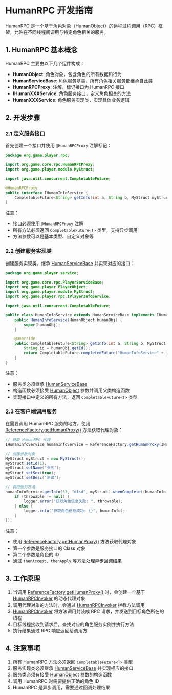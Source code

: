 # HumanRPC 开发指南

HumanRPC 是一个基于角色对象（HumanObject）的远程过程调用（RPC）框架，允许在不同线程间调用与特定角色相关的服务。

## 1. HumanRPC 基本概念

HumanRPC 主要由以下几个组件构成：

- **HumanObject**: 角色对象，包含角色的所有数据和行为
- **HumanServiceBase**: 角色服务基类，所有角色相关服务都继承自此类
- **HumanRPCProxy**: 注解，标记接口为 HumanRPC 接口
- **IHumanXXXService**: 角色服务接口，定义角色相关的方法
- **HumanXXXService**: 角色服务实现类，实现具体业务逻辑

## 2. 开发步骤

### 2.1 定义服务接口

首先创建一个接口并使用 `@HumanRPCProxy` 注解标记：

```java
package org.game.player.rpc;

import org.game.core.rpc.HumanRPCProxy;
import org.game.player.module.MyStruct;

import java.util.concurrent.CompletableFuture;

@HumanRPCProxy
public interface IHumanInfoService {
    CompletableFuture<String> getInfo(int a, String b, MyStruct myStruct);
}
```

注意：
- 接口必须使用 `@HumanRPCProxy` 注解
- 所有方法必须返回 `CompletableFuture<T>` 类型，支持异步调用
- 方法参数可以是基本类型、自定义对象等

### 2.2 创建服务实现类

创建服务实现类，继承 [HumanServiceBase](file:///D:/MyZiegler/ZRepo/github/MMORPGServer/server/zgame/src/main/java/org/game/core/rpc/HumanServiceBase.java#L8-L16) 并实现对应的接口：

```java
package org.game.player.service;

import org.game.core.rpc.PlayerServiceBase;
import org.game.player.PlayerObject;
import org.game.player.module.MyStruct;
import org.game.player.rpc.IPlayerInfoService;

import java.util.concurrent.CompletableFuture;

public class HumanInfoService extends HumanServiceBase implements IHumanInfoService {
    public HumanInfoService(HumanObject humanObj) {
        super(humanObj);
    }

    @Override
    public CompletableFuture<String> getInfo(int a, String b, MyStruct myStruct) {
        String id = humanObj.getId();
        return CompletableFuture.completedFuture("HumanInfoService" + id);
    }
}
```

注意：
- 服务类必须继承 [HumanServiceBase](file:///D:/MyZiegler/ZRepo/github/MMORPGServer/server/zgame/src/main/java/org/game/core/rpc/HumanServiceBase.java#L8-L16)
- 构造函数必须接受 [HumanObject](file:///D:/MyZiegler/ZRepo/github/MMORPGServer/server/zgame/src/main/java/org/game/human/HumanObject.java#L24-L181) 参数并调用父类构造函数
- 实现接口中定义的所有方法，返回 `CompletableFuture<T>` 类型

### 2.3 在客户端调用服务

在需要调用 HumanRPC 服务的地方，使用 [ReferenceFactory.getHumanProxy()](file:///D:/MyZiegler/ZRepo/github/MMORPGServer/server/zgame/src/main/java/org/game/core/rpc/ReferenceFactory.java#L34-L44) 方法获取代理对象：

```java
// 获取 HumanRPC 代理
IHumanInfoService humanInfoService = ReferenceFactory.getHumanProxy(IHumanInfoService.class, humanId);

// 创建参数对象
MyStruct myStruct = new MyStruct();
myStruct.setId(1);
myStruct.setName("张三");
myStruct.setSex(true);
myStruct.setDesc("测试");

// 调用服务方法
humanInfoService.getInfo(33, "dfsd", myStruct).whenComplete((humanInfo, throwable) -> {
    if (throwable != null) {
        logger.error("获取角色信息失败: ", throwable);
    } else {
        logger.info("获取角色信息成功: {}", humanInfo);
    }
});
```

注意：
- 使用 [ReferenceFactory.getHumanProxy()](file:///D:/MyZiegler/ZRepo/github/MMORPGServer/server/zgame/src/main/java/org/game/core/rpc/ReferenceFactory.java#L34-L44) 方法获取代理对象
- 第一个参数是服务接口的 Class 对象
- 第二个参数是角色的 ID
- 通过 `thenAccept`、`thenApply` 等方法处理异步回调结果

## 3. 工作原理

1. 当调用 [ReferenceFactory.getHumanProxy()](file:///D:/MyZiegler/ZRepo/github/MMORPGServer/server/zgame/src/main/java/org/game/core/rpc/ReferenceFactory.java#L34-L44) 时，会创建一个基于 [HumanRPCInvoker](file:///D:/MyZiegler/ZRepo/github/MMORPGServer/server/zgame/src/main/java/org/game/core/rpc/HumanRPCInvoker.java#L22-L170) 的动态代理对象
2. 调用代理对象的方法时，会通过 [HumanRPCInvoker](file:///D:/MyZiegler/ZRepo/github/MMORPGServer/server/zgame/src/main/java/org/game/core/rpc/HumanRPCInvoker.java#L22-L170) 拦截方法调用
3. [HumanRPCInvoker](file:///D:/MyZiegler/ZRepo/github/MMORPGServer/server/zgame/src/main/java/org/game/core/rpc/HumanRPCInvoker.java#L22-L170) 将方法调用封装成 RPC 请求，并发送到目标角色所在的线程
4. 目标线程接收到请求后，查找对应的角色服务实例并执行方法
5. 执行结果通过 RPC 响应返回给调用方

## 4. 注意事项

1. 所有 HumanRPC 方法必须返回 `CompletableFuture<T>` 类型
2. 服务实现类必须继承 [HumanServiceBase](file:///D:/MyZiegler/ZRepo/github/MMORPGServer/server/zgame/src/main/java/org/game/core/rpc/HumanServiceBase.java#L8-L16) 并实现相应的接口
3. 服务类必须有接受 [HumanObject](file:///D:/MyZiegler/ZRepo/github/MMORPGServer/server/zgame/src/main/java/org/game/human/HumanObject.java#L24-L181) 参数的构造函数
4. 调用 HumanRPC 时需要提供正确的角色 ID
5. HumanRPC 是异步调用，需要通过回调处理结果